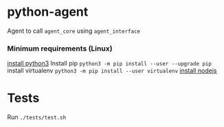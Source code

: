 # python-agent
Agent to call `agent_core` using `agent_interface`
### Minimum requirements (Linux)
[install python3](https://www.python.org/downloads/)
Install pip `python3 -m pip install --user --upgrade pip`
install virtualenv `python3 -m pip install --user virtualenv`
[install nodejs](https://nodejs.org/en/download/)
# Tests
Run `./tests/test.sh`